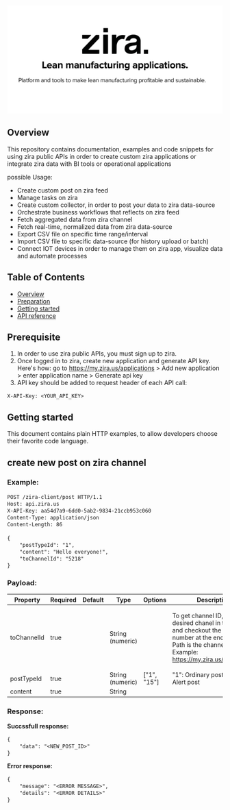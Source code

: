 
![zira](images/zira-repo-image.png)
## Overview
This repository contains documentation, examples and code snippets for using zira public APIs in order to create custom zira applications
or integrate zira data with BI tools or operational applications

possible Usage:
 - Create custom post on zira feed
 - Manage tasks on zira
 - Create custom collector, in order to post your data to zira data-source
 - Orchestrate business workflows that reflects on zira feed
 - Fetch aggregated data from zira channel
 - Fetch real-time, normalized data from zira data-source
 - Export CSV file on specific time range/interval
 - Import CSV file to specific data-source (for history upload or batch)
 - Connect IOT devices in order to manage them on zira app, visualize data and automate processes

## Table of Contents
  - [Overview](#overview)
  - [Preparation](#preparation)
  - [Getting started](#getting-started)
  - [API reference](API.md)

## Prerequisite
1. In order to use zira public APIs, you must sign up to zira. 
2. Once logged in to zira, create new application and generate API key.
   Here's how:
      go to https://my.zira.us/applications > Add new application > enter application name > Generate api key
3. API key should be added to request header of each API call:

```
X-API-Key: <YOUR_API_KEY>
```

## Getting started 

This document contains plain HTTP examples, to allow developers choose their favorite code language. 


## create new post on zira channel

### Example:
```
POST /zira-client/post HTTP/1.1
Host: api.zira.us
X-API-Key: aa54d7a9-6dd0-5ab2-9834-21ccb953c060
Content-Type: application/json
Content-Length: 86

{
    "postTypeId": "1",
    "content": "Hello everyone!",
    "toChannelId": "5218"
}
```
### Payload:

| Property    | Required | Default | Type             | Options     | Description                                                                                                                                                                           |
| ----------- | -------- | ------- | ---------------- | ----------- | ------------------------------------------------------------------------------------------------------------------------------------------------------------------------------------- |
| toChannelId | true     |         | String (numeric) |             | <p>To get channel ID, go to the desired chanel in the system and checkout the URL, the number at the end of the Path is the channel ID.<br>Example: https://my.zira.us/channels/1</p> |
| postTypeId  | true     |         | String (numeric) | ["1", "15"] | "1": Ordinary post, "15": Alert post                                                                                                                                                  |
| content     | true     |         | String           |             |                                                                                                                                                                                       |

### Response:

**Succssfull response:**

```
{
    "data": "<NEW_POST_ID>"
}
```
**Error response:**
```
{
    "message": "<ERROR MESSAGE>",
    "details": "<ERROR DETAILS>"
}
```
